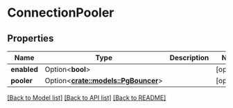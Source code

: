 # ConnectionPooler

## Properties

Name | Type | Description | Notes
------------ | ------------- | ------------- | -------------
**enabled** | Option<**bool**> |  | [optional]
**pooler** | Option<[**crate::models::PgBouncer**](PgBouncer.md)> |  | [optional]

[[Back to Model list]](../README.md#documentation-for-models) [[Back to API list]](../README.md#documentation-for-api-endpoints) [[Back to README]](../README.md)


